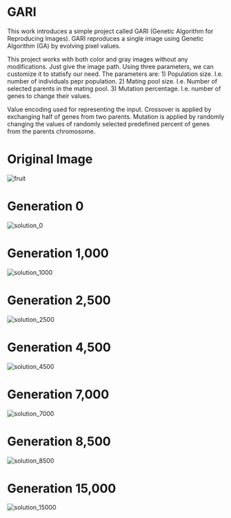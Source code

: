 # GARI
This work introduces a simple project called GARI (Genetic Algorithm for Reproducing Images).
GARI reproduces a single image using Genetic Algorithm (GA) by evolving pixel values.

This project works with both color and gray images without any modifications.
Just give the image path.
Using three parameters, we can customize it to statisfy our need. 
The parameters are:
    1) Population size. I.e. number of individuals pepr population.
    2) Mating pool size. I.e. Number of selected parents in the mating pool.
    3) Mutation percentage. I.e. number of genes to change their values.

Value encoding used for representing the input.
Crossover is applied by exchanging half of genes from two parents.
Mutation is applied by randomly changing the values of randomly selected 
predefined percent of genes from the parents chromosome.





<h1>Original Image</h1>

![fruit](https://user-images.githubusercontent.com/16560492/36948808-f0ac882e-1fe8-11e8-8d07-1307e3477fd0.jpg)

<h1>Generation 0</h1>

![solution_0](https://user-images.githubusercontent.com/16560492/36948589-b47276f0-1fe5-11e8-8efe-0cd1a225ea3a.png)

<h1>Generation 1,000</h1>

![solution_1000](https://user-images.githubusercontent.com/16560492/36948823-16f490ee-1fe9-11e8-97db-3e8905ad5440.png)

<h1>Generation 2,500</h1>

![solution_2500](https://user-images.githubusercontent.com/16560492/36948832-3f314b60-1fe9-11e8-8f4a-4d9a53b99f3d.png)

<h1>Generation 4,500</h1>

![solution_4500](https://user-images.githubusercontent.com/16560492/36948837-53d1849a-1fe9-11e8-9b36-e9e9291e347b.png)

<h1>Generation 7,000</h1>

![solution_7000](https://user-images.githubusercontent.com/16560492/36948852-66f1b176-1fe9-11e8-9f9b-460804e94004.png)

<h1>Generation 8,500</h1>

![solution_8500](https://user-images.githubusercontent.com/16560492/36948865-7fbb5158-1fe9-11e8-8c04-8ac3c1f7b1b1.png)

<h1>Generation 15,000</h1>

![solution_15000](https://user-images.githubusercontent.com/16560492/36948877-96df3534-1fe9-11e8-8722-697d1047c1ff.png)


